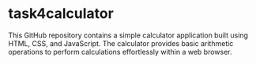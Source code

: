 # task4calculator
This GitHub repository contains a simple calculator application built using HTML, CSS, and JavaScript. The calculator provides basic arithmetic operations to perform calculations effortlessly within a web browser.
